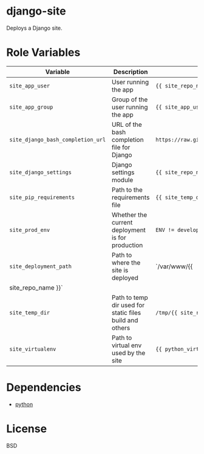 django-site
===========
Deploys a Django site.

Role Variables
==============
| Variable | Description | Default value |
|----------|-------------|---------------|
|`site_app_user`| User running the app | `{{ site_repo_name }}` |
|`site_app_group`| Group of the user running the app | `{{ site_app_user }}` |
|`site_django_bash_completion_url`| URL of the bash completion file for Django | `https://raw.githubusercontent.com/django/django/master/extras/django_bash_completion` |
|`site_django_settings`| Django settings module | `{{ site_repo_name }}.settings` |
|`site_pip_requirements`| Path to the requirements file | `{{ site_temp_dir }}/requirements/{{ ENV }}.pip` |
|`site_prod_env`| Whether the current deployment is for production | `ENV != development`
|`site_deployment_path`| Path to where the site is deployed | `/var/www/{{
site_repo_name }}` |
|`site_temp_dir`| Path to temp dir used for static files build and others | `/tmp/{{ site_repo_name }}` |
|`site_virtualenv`| Path to virtual env used by the site | `{{ python_virtualenvs_dir }}/{{ site_repo_name }}` |


Dependencies
============
- [python](https://github.LucianU/ansible-python)

License
=======
BSD
